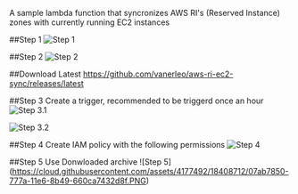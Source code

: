 A sample lambda function that syncronizes AWS RI's (Reserved Instance) zones with currently running EC2 instances

##Step 1
![Step 1](https://cloud.githubusercontent.com/assets/4177492/18408723/7e716968-777a-11e6-8e4b-ed28cdf03231.PNG)

##Step 2
![Step 2](https://cloud.githubusercontent.com/assets/4177492/18408699/c4ee6586-7779-11e6-9325-1ff145ea91a0.PNG)

##Download Latest
https://github.com/vanerleo/aws-ri-ec2-sync/releases/latest

##Step 3
Create a trigger, recommended to be triggerd once an hour
![Step 3.1](https://cloud.githubusercontent.com/assets/4177492/18408706/dd2518c0-7779-11e6-8b2e-647386e37199.PNG)

![Step 3.2](https://cloud.githubusercontent.com/assets/4177492/18408711/f5737610-7779-11e6-9625-bf0b9018329f.PNG)

##Step 4
Create IAM policy with the following permissions
![Step 4](https://cloud.githubusercontent.com/assets/4177492/18408720/485232ae-777a-11e6-99d9-59b32601a47b.PNG)

##Step 5
Use Donwloaded archive
![Step 5]
(https://cloud.githubusercontent.com/assets/4177492/18408712/07ab7850-777a-11e6-8b49-660ca7432d8f.PNG)
